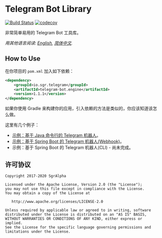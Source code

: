 # Telegram Bot Library
[![Build Status](https://travis-ci.org/io-sgr/telegram-bot.svg?branch=master)](https://travis-ci.org/io-sgr/telegram-bot) [![codecov](https://codecov.io/gh/io-sgr/telegram-bot/branch/master/graph/badge.svg)](https://codecov.io/gh/io-sgr/telegram-bot)

非常简单易用的 Telegram Bot 工具库。

*用其他语言阅读: [English](README.md), [简体中文](README.zh-cn.md).*

## How to Use
在你项目的 `pom.xml` 加入如下依赖：
```xml
<dependency>
    <groupId>io.sgr.telegram</groupId>
    <artifactId>telegram-bot.engine</artifactId>
    <version>1.1.1</version>
</dependency>
```
如果你使用 Gradle 来构建你的应用，引入依赖的方法是类似的，你应该知道该怎么做。

这里有几个例子：
* [示例：基于 Java 命令行的 Telegram 机器人](examples/hello/README.zh-cn.md)。
* [示例：基于 Spring Boot 的 Telegram 机器人(Webhook)](examples/spring-webhook/README.zh-cn.md)。
* 示例：基于 Spring Boot 的 Telegram 机器人(CLI) - 尚未完成。

## 许可协议

    Copyright 2017-2020 SgrAlpha
   
    Licensed under the Apache License, Version 2.0 (the "License");
    you may not use this file except in compliance with the License.
    You may obtain a copy of the License at
   
       http://www.apache.org/licenses/LICENSE-2.0
   
    Unless required by applicable law or agreed to in writing, software
    distributed under the License is distributed on an "AS IS" BASIS,
    WITHOUT WARRANTIES OR CONDITIONS OF ANY KIND, either express or implied.
    See the License for the specific language governing permissions and
    limitations under the License.

